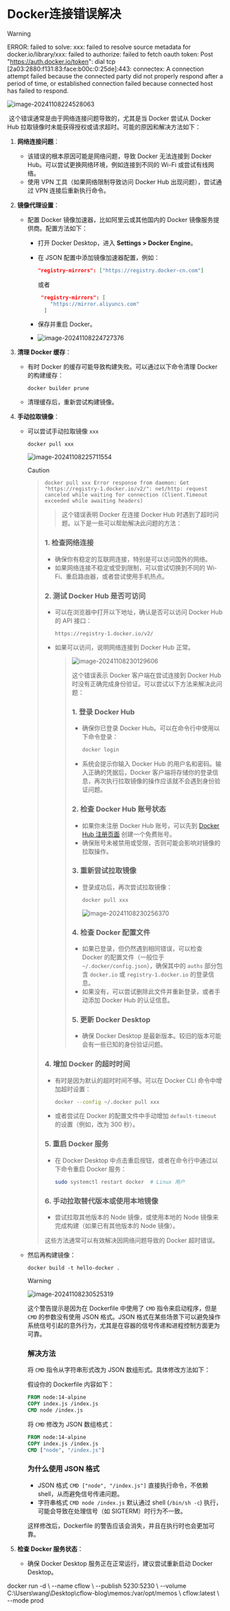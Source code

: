 # Docker连接错误解决

> [!WARNING]
>
> ERROR: failed to solve: xxx: failed to resolve source metadata for docker.io/library/xxx: failed to authorize: failed to fetch oauth token: Post "https://auth.docker.io/token": dial tcp [2a03:2880:f131:83:face:b00c:0:25de]:443: connectex: A connection attempt failed because the connected party did not properly respond after a period of time, or established connection failed because connected host has failed to respond.

![image-20241108224528063](https://cdn.jsdelivr.net/gh/wwwqqqzzz/Image/img/image-20241108224528063.png)

​	这个错误通常是由于网络连接问题导致的，尤其是当 Docker 尝试从 Docker Hub 拉取镜像时未能获得授权或请求超时。可能的原因和解决方法如下：

1. **网络连接问题**：
   - 该错误的根本原因可能是网络问题，导致 Docker 无法连接到 Docker Hub。可以尝试更换网络环境，例如连接到不同的 Wi-Fi 或尝试有线网络。
   - 使用 VPN 工具（如果网络限制导致访问 Docker Hub 出现问题），尝试通过 VPN 连接后重新执行命令。

2. **镜像代理设置**：
   
   - 配置 Docker 镜像加速器，比如阿里云或其他国内的 Docker 镜像服务提供商。配置方法如下：
     - 打开 Docker Desktop，进入 **Settings > Docker Engine**。
     - 在 JSON 配置中添加镜像加速器配置，例如：
       ```json
       "registry-mirrors": ["https://registry.docker-cn.com"]
       ```
       
       或者
       
       ```json
        "registry-mirrors": [
           "https://mirror.aliyuncs.com"
         ]
       ```
       
     - 保存并重启 Docker。
     - ![image-20241108224727376](https://cdn.jsdelivr.net/gh/wwwqqqzzz/Image/img/image-20241108224727376.png)
   
3. **清理 Docker 缓存**：
   - 有时 Docker 的缓存可能导致构建失败。可以通过以下命令清理 Docker 的构建缓存：
     ```shell
     docker builder prune
     ```
   - 清理缓存后，重新尝试构建镜像。

4. **手动拉取镜像**：
   
   - 可以尝试手动拉取镜像 `xxx`
     
     ```shell
     docker pull xxx
     ```
     
     ![image-20241108225711554](https://cdn.jsdelivr.net/gh/wwwqqqzzz/Image/img/image-20241108225711554.png)
     
     > [!CAUTION]
     >
     > > ```shell
     > > docker pull xxx Error response from daemon: Get "https://registry-1.docker.io/v2/": net/http: request canceled while waiting for connection (Client.Timeout exceeded while awaiting headers)
     > > ```
     > >
     > > >这个错误表明 Docker 在连接 Docker Hub 时遇到了超时问题。以下是一些可以帮助解决此问题的方法：
     > >
     > > ### 1. **检查网络连接**
     > >
     > >    - 确保你有稳定的互联网连接，特别是可以访问国外的网络。
     > >    - 如果网络连接不稳定或受到限制，可以尝试切换到不同的 Wi-Fi、重启路由器，或者尝试使用手机热点。
     > >
     > > ### 2. **测试 Docker Hub 是否可访问**
     > >
     > >    - 可以在浏览器中打开以下地址，确认是否可以访问 Docker Hub 的 API 接口：
     > >
     > >      ```
     > >      https://registry-1.docker.io/v2/
     > >      ```
     > >
     > >    - 如果可以访问，说明网络连接到 Docker Hub 正常。
     > >
     > >      >![image-20241108230129606](https://cdn.jsdelivr.net/gh/wwwqqqzzz/Image/img/image-20241108230129606.png)
     > >      >
     > >      >这个错误表示 Docker 客户端在尝试连接到 Docker Hub 时没有正确完成身份验证。可以尝试以下方法来解决此问题：
     > >      >
     > >      >### 1. **登录 Docker Hub**
     > >      >
     > >      >   - 确保你已登录 Docker Hub。可以在命令行中使用以下命令登录：
     > >      >
     > >      >     ```bash
     > >      >     docker login
     > >      >     ```
     > >      >
     > >      >   - 系统会提示你输入 Docker Hub 的用户名和密码。输入正确的凭据后，Docker 客户端将存储你的登录信息，再次执行拉取镜像的操作应该就不会遇到身份验证问题。
     > >      >
     > >      >### 2. **检查 Docker Hub 账号状态**
     > >      >
     > >      >   - 如果你未注册 Docker Hub 账号，可以先到 [Docker Hub 注册页面](https://hub.docker.com/) 创建一个免费账号。
     > >      >   - 确保账号未被禁用或受限，否则可能会影响对镜像的拉取操作。
     > >      >
     > >      >### 3. **重新尝试拉取镜像**
     > >      >
     > >      >   - 登录成功后，再次尝试拉取镜像：
     > >      >
     > >      >     ```bash
     > >      >     docker pull xxx
     > >      >     ```
     > >      >
     > >      >     ![image-20241108230256370](https://cdn.jsdelivr.net/gh/wwwqqqzzz/Image/img/image-20241108230256370.png)
     > >      >
     > >      >### 4. **检查 Docker 配置文件**
     > >      >
     > >      >   - 如果已登录，但仍然遇到相同错误，可以检查 Docker 的配置文件（一般位于 `~/.docker/config.json`），确保其中的 `auths` 部分包含 `docker.io` 或 `registry-1.docker.io` 的登录信息。
     > >      >   - 如果没有，可以尝试删除此文件并重新登录，或者手动添加 Docker Hub 的认证信息。
     > >      >
     > >      >### 5. **更新 Docker Desktop**
     > >      >
     > >      >   - 确保 Docker Desktop 是最新版本。较旧的版本可能会有一些已知的身份验证问题。
     > >
     > > ### 4. **增加 Docker 的超时时间**
     > >
     > >    - 有时是因为默认的超时时间不够。可以在 Docker CLI 命令中增加超时设置：
     > >
     > >      ```bash
     > >      docker --config ~/.docker pull xxx
     > >      ```
     > >
     > >    - 或者尝试在 Docker 的配置文件中手动增加 `default-timeout` 的设置（例如，改为 300 秒）。
     > >
     > > ### 5. **重启 Docker 服务**
     > >
     > >    - 在 Docker Desktop 中点击重启按钮，或者在命令行中通过以下命令重启 Docker 服务：
     > >
     > >      ```bash
     > >      sudo systemctl restart docker  # Linux 用户
     > >      ```
     > >
     > > ### 6. **手动拉取替代版本或使用本地镜像**
     > >
     > >    - 尝试拉取其他版本的 Node 镜像，或使用本地的 Node 镜像来完成构建（如果已有其他版本的 Node 镜像）。
     > >
     > > 这些方法通常可以有效解决因网络问题导致的 Docker 超时错误。
     
     
   
   - 然后再构建镜像：
   
     ```shell
     docker build -t hello-docker .
     ```
   
     > [!WARNING]
     >
     > ![image-20241108230525319](https://cdn.jsdelivr.net/gh/wwwqqqzzz/Image/img/image-20241108230525319.png)
     >
     > 这个警告提示是因为在 Dockerfile 中使用了 `CMD` 指令来启动程序，但是 `CMD` 的参数没有使用 JSON 格式。JSON 格式在某些场景下可以避免操作系统信号引起的意外行为，尤其是在容器的信号传递和进程控制方面更为可靠。
     >
     > ### 解决方法
     >
     > 将 `CMD` 指令从字符串形式改为 JSON 数组形式。具体修改方法如下：
     >
     > 假设你的 Dockerfile 内容如下：
     >
     > ```dockerfile
     > FROM node:14-alpine
     > COPY index.js /index.js
     > CMD node /index.js
     > ```
     >
     > 将 `CMD` 修改为 JSON 数组格式：
     >
     > ```dockerfile
     > FROM node:14-alpine
     > COPY index.js /index.js
     > CMD ["node", "/index.js"]
     > ```
     >
     > ### 为什么使用 JSON 格式
     >
     > - JSON 格式 `CMD ["node", "/index.js"]` 直接执行命令，不依赖 shell，从而避免信号传递问题。
     > - 字符串格式 `CMD node /index.js` 默认通过 shell (`/bin/sh -c`) 执行，可能会导致在处理信号（如 SIGTERM）时行为不一致。
     >
     > 这样修改后，Dockerfile 的警告应该会消失，并且在执行时也会更加可靠。
   
     
   
5. **检查 Docker 服务状态**：
   - 确保 Docker Desktop 服务正在正常运行，建议尝试重新启动 Docker Desktop。
   





docker run -d \  --name cflow \ --publish 5230:5230 \  --volume C:\Users\wang\Desktop\cflow-blog\memos:/var/opt/memos \  cflow:latest \  --mode prod
